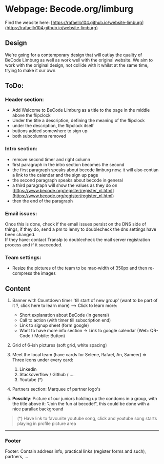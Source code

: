 # Webpage: Becode.org/limburg
Find the website here: [https://rafaello104.github.io/website-limburg](https://rafaello104.github.io/website-limburg)

## Design
We're going for a contemporary design that will outlay the quality of BeCode Limburg as well as work well with the original website.
We aim to work with the original design, not collide with it whilst at the same time, trying to make it our own.


## ToDo:
### Header section:
- Add Welcome to BeCode Limburg as a title to the page in the middle above the flipclock
- Under the title a description, defining the meaning of the flipclock
- under the description, the flipclock itself
- buttons added somewhere to sign up
- both subcolumns removed

### Intro section:
- remove second timer and right column
- first paragraph in the intro section becomes the second
- the first paragraph speaks about becode limburg now, it will also contian a link to the calendar and the sign up page
- the second paragraph speaks about becode in general
- a third paragraph will show the values as they do on [https://www.becode.org/register/register_nl.html](https://www.becode.org/register/register_nl.html)
- then the end of the paragraph

### Email issues:
Once this is done, check if the email issues persist on the DNS side of things, if they do, send a pm to lenny to doublecheck 
the dns settings have been changed. <br/>
If they have: contact TransIp to doublecheck the mail server registration process and if it succeeded.


### Team settings:
- Resize the pictures of the team to be max-width of 350px and then re-compress the images

## Content
1. Banner with Countdown timer 'till start of new group' (want to be part of it ?, click here to learn more)
--> Click to learn more: 
	- Short explanation about BeCode (in general)
	- Call to action (with timer till subscription end)
	- Link to signup sheet (form google)
	- Want to have more info section -> Link to google calendar (Web: QR-Code / Mobile: Button)

1. Grid of 6-ish pictures (soft grid, white spacing)

1. Meet the local team (have cards for Selene, Rafael, An, Sameer)
=> Three icons under every card:
	1. Linkedin
	2. Stackoverflow / Github / ....
	3. Youtube (\*)
	
1. Partners section: Marquee of partner logo's

1. **Possibly**: Picture of our juniors holding up the condoms in a group, with the title above it: "Join the fun at becode!", this could be done with a nice parallax background

> (\*) Have link to favourite youtube song, click and youtube song starts playing in profile picture area

<hr/>

### Footer
Footer: Contain address info, practical links (register forms and such), partners, ...